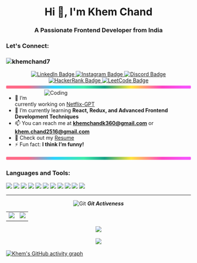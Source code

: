 <h1 align="center">Hi 👋, I'm Khem Chand</h1>
<h3 align="center">A Passionate Frontend Developer from India</h3>

<h3 align="left">Let's Connect:</h3>
<h3 align="left"> <img src="https://komarev.com/ghpvc/?username=khemchand7&label=Profile%20views&color=0e75b6&style=flat" alt="khemchand7" /> </h3>

<div id="badges" align="center">
  <a href="https://www.linkedin.com/in/khem-chand-3029b7181/">
    <img src="https://img.shields.io/badge/LinkedIn-blue?style=for-the-badge&logo=linkedin&logoColor=white" alt="LinkedIn Badge"/>
  </a>
  <a href="https://instagram.com/khem_chand7">
    <img src="https://img.shields.io/badge/Instagram-E4405F?style=for-the-badge&logo=instagram&logoColor=white" alt="Instagram Badge"/>
  </a>
  <a href="https://discord.com/users/khemchand5695">
    <img src="https://img.shields.io/badge/Discord-7289DA?style=for-the-badge&logo=discord&logoColor=white" alt="Discord Badge"/>
</a>
  <a href="https://www.hackerrank.com/khemchandk360">
    <img src="https://img.shields.io/badge/HackerRank-2EC866?style=for-the-badge&logo=hackerrank&logoColor=white" alt="HackerRank Badge"/>
  </a>
  <a href="https://leetcode.com/u/khem_chand7/">
    <img src="https://img.shields.io/badge/LeetCode-FFA116?style=for-the-badge&logo=leetcode&logoColor=black" alt="LeetCode Badge"/>
  </a>
</div>
<img src="https://github.com/ArshErgon/ArshErgon/blob/main/assets/header/lineBar.png" width="100%" height="8px"/>
<img align="right" alt="Coding" width="400" src="https://camo.githubusercontent.com/19db51af5f90f1b152bc0b9078f5fe97053955be5074f03f17019c70345bdcdb/68747470733a2f2f6d69726f2e6d656469756d2e636f6d2f6d61782f313336302f302a37513379765349765f7430696f4a2d5a2e676966">

- 🔭 I’m currently working on [Netflix-GPT](https://netflix-gpt-opal-nu.vercel.app/)
- 🌱 I’m currently learning **React, Redux, and Advanced Frontend Development Techniques**
- 📫 You can reach me at **khemchandk360@gmail.com** or **khem.chand2516@gmail.com**
- 📄 Check out my [Resume](https://drive.google.com/file/d/1rxtFP9pl0Kd_6vme_Pce8aZOnahjeQsU/view?usp=sharing)
- ⚡ Fun fact: **I think I’m funny!**

<img src="https://github.com/ArshErgon/ArshErgon/blob/main/assets/header/lineBar.png" width="100%" height="8px"/>

<h3 align="left">Languages and Tools:</h3>

[![](https://img.shields.io/badge/JavaScript--F7DF1E?style=for-the-badge&logo=JavaScript)](#)
[![](https://img.shields.io/badge/React--61DAFB?style=for-the-badge&logo=React)](#) 
[![](https://img.shields.io/badge/Redux--764ABC?style=for-the-badge&logo=redux)](#) 
[![](https://img.shields.io/badge/HTML--E34F26?style=for-the-badge&logo=HTML5)](#) 
[![](https://img.shields.io/badge/CSS--1572B6?style=for-the-badge&logo=CSS3)](#) 
[![](https://img.shields.io/badge/Tailwind_CSS--38B2AC?style=for-the-badge&logo=Tailwind_CSS)](#) 
[![](https://img.shields.io/badge/Node.js--339933?style=for-the-badge&logo=node.js)](#) 
[![](https://img.shields.io/badge/MongoDB--47A248?style=for-the-badge&logo=MongoDB)](#) 
[![](https://img.shields.io/badge/MySQL--4479A1?style=for-the-badge&logo=MySQL)](#) 
[![](https://img.shields.io/badge/Git--F05032?style=for-the-badge&logo=git)](#) 
[![](https://img.shields.io/badge/Postman--FF6C37?style=for-the-badge&logo=Postman)](#) 

<hr>
<p align="center">
<img src="https://media.giphy.com/media/W5eoZHPpUx9sapR0eu/giphy.gif" width="30px" alt="Git"/>&nbsp;<i><b>Git Activeness</b></i></p>

<table cellpadding="0">
  <tr style="padding: 0">
    <!-- GitHub Stats Card -->  
    <td valign="top"><img height="200" src="https://github-readme-stats.vercel.app/api?username=khemchand7&show_icons=true&theme=radical#gh-dark-mode-only"/></td>
    <!-- GitHub Top Language Card -->
    <td valign="top"><img height="200" src="https://github-readme-stats.vercel.app/api/top-langs/?username=khemchand7&layout=compact&theme=radical&custom_title=Languages"/></td>
  </tr>
</table>

<p align="center">
  <img src="https://github-readme-streak-stats.herokuapp.com?user=khemchand7&&theme=dark&show_icons=true)](https://git.io/streak-stats" /> 
</p>

<p align="center">
  <img src="https://capsule-render.vercel.app/api?type=waving&color=gradient&height=150&width=100%&section=footer"/>
</p>

[![Khem's GitHub activity graph](https://github-readme-activity-graph.vercel.app/graph?username=khemchand7&theme=high-contrast)](https://github.com/ashutosh00710/github-readme-activity-graph)
